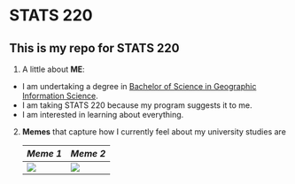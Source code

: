 # STATS 220

## This is my repo for STATS 220

1. A little about **ME**:

* I am undertaking a degree in [Bachelor of Science in Geographic Information Science](https://www.auckland.ac.nz/en/study/study-options/find-a-study-option/geographic-information-science/undergraduate/bsc-geographic-information-science-from-2019.html).
* I am taking STATS 220 because my program suggests it to me.
* I am interested in learning about everything.

2. **Memes** that capture how I currently feel about my university studies are

   | *Meme 1* | *Meme 2* |
   |---------|---------|
   ![](https://media.tenor.com/xafxUNhByM4AAAAM/kaito-data.gif) | ![](https://media.tenor.com/GHlFRgiXXdAAAAAj/school-college.gif) |
